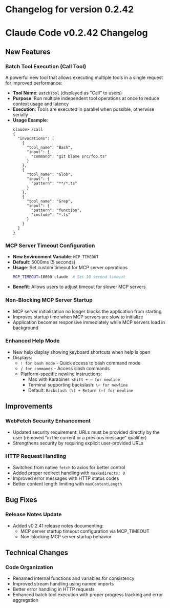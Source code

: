 # Changelog for version 0.2.42

# Claude Code v0.2.42 Changelog

## New Features

### Batch Tool Execution (Call Tool)
A powerful new tool that allows executing multiple tools in a single request for improved performance:

- **Tool Name**: `BatchTool` (displayed as "Call" to users)
- **Purpose**: Run multiple independent tool operations at once to reduce context usage and latency
- **Execution**: Tools are executed in parallel when possible, otherwise serially
- **Usage Example**:
  ```
  claude> /call
  {
    "invocations": [
      {
        "tool_name": "Bash",
        "input": {
          "command": "git blame src/foo.ts"
        }
      },
      {
        "tool_name": "Glob", 
        "input": {
          "pattern": "**/*.ts"
        }
      },
      {
        "tool_name": "Grep",
        "input": {
          "pattern": "function",
          "include": "*.ts"
        }
      }
    ]
  }
  ```

### MCP Server Timeout Configuration
- **New Environment Variable**: `MCP_TIMEOUT` 
- **Default**: 5000ms (5 seconds)
- **Usage**: Set custom timeout for MCP server operations
  ```bash
  MCP_TIMEOUT=10000 claude  # Set 10 second timeout
  ```
- **Benefit**: Allows users to adjust timeout for slower MCP servers

### Non-Blocking MCP Server Startup
- MCP server initialization no longer blocks the application from starting
- Improves startup time when MCP servers are slow to initialize
- Application becomes responsive immediately while MCP servers load in background

### Enhanced Help Mode
- New help display showing keyboard shortcuts when help is open
- Displays:
  - `! for bash mode` - Quick access to bash command mode
  - `/ for commands` - Access slash commands
  - Platform-specific newline instructions:
    - Mac with Karabiner: `shift + ⏎ for newline`
    - Terminal supporting backslash: `\⏎ for newline`
    - Default: `Backslash (\) + Return (⏎) for newline`

## Improvements

### WebFetch Security Enhancement
- Updated security requirement: URLs must be provided directly by the user (removed "in the current or a previous message" qualifier)
- Strengthens security by requiring explicit user-provided URLs

### HTTP Request Handling
- Switched from native `fetch` to axios for better control
- Added proper redirect handling with `maxRedirects: 0`
- Improved error messages with HTTP status codes
- Better content length limiting with `maxContentLength`

## Bug Fixes

### Release Notes Update
- Added v0.2.41 release notes documenting:
  - MCP server startup timeout configuration via MCP_TIMEOUT
  - Non-blocking MCP server startup behavior

## Technical Changes

### Code Organization
- Renamed internal functions and variables for consistency
- Improved stream handling using named imports
- Better error handling in HTTP requests
- Enhanced batch tool execution with proper progress tracking and error aggregation
